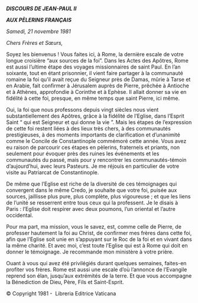 ***DISCOURS DE JEAN-PAUL II***

***AUX PÈLERINS FRANÇAIS***

*Samedi, 21 novembre 1981*

*Chers Frères et Sœurs,*

Soyez les bienvenus ! Vous faites ici, à Rome, la dernière escale de votre longue croisière “aux sources de la foi”. Dans les Actes des Apôtres, Rome est aussi l’ultime étape des voyages missionnaires de saint Paul. En l’an soixante, tout en étant prisonnier, il vient faire partager à la communauté romaine la foi qu’il avait reçue du Seigneur près de Damas, mûrie à Tarse et en Arabie, fait confirmer à Jérusalem auprès de Pierre, prêchée à Antioche et à Athènes, approfondie à Corinthe et à Ephèse. Il allait donner sa vie en fidélité à cette foi, presque, en même temps que saint Pierre, ici même.

Oui, la foi que nous professons depuis vingt siècles nous vient substantiellement des Apôtres, grâce à la fidélité de l’Eglise, dans l’Esprit Saint “ qui est Seigneur et qui donne la vie ”. Mais les étapes de l’expression de cette foi restent liées à des lieux très chers, à des communautés prestigieuses, à des moments importants de clarification et d’unanimité comme le Concile de Constantinople commémoré cette année. Vous avez eu raison de parcourir ces étapes en pèlerins, fraternels et priants, non seulement pour évoquer près des ruines les événements et les communautés du passé, mais pour y rencontrer les communautés-témoin d’aujourd’hui, avec leurs Pasteurs. Je me réjouis en particulier de votre visite au Patriarcat de Constantinople.

De même que l’Eglise est riche de la diversité de ces témoignages qui convergent dans le même Credo, je souhaite que votre foi, puisée aux sources, jaillisse plus pure, plus complète, plus vigoureuse ; et que les liens de l’unité se resserrent entre tous ceux qui la professent. Je le disais à Paris : l’Eglise doit respirer avec deux poumons, l’un oriental et l’autre occidental.

Pour ma part, ma mission, vous le savez, est, comme celle de Pierre, de professer hautement la foi au Christ, de confirmer mes frères dans cette foi, afin que l’Eglise soit unie en s’appuyant sur le Roc de la foi et en vivant dans la même charité. Et avec moi, c’est toute l’Eglise qui est à Rome qui doit en donner le témoignage. Je recommande mon ministère à votre prière.

Ouant à vous qui avez été privilégiés durant quelques semaines, faites-en profiter vos frères. Rome est aussi une escale d’où l’annonce de l’Evangile reprend son élan, jusqu’aux extrémités de la terre. Et que vous accompagne la Bénediction de Dieu, Père, Fils et Saint-Esprit.

© Copyright 1981 -  Libreria Editrice Vaticana